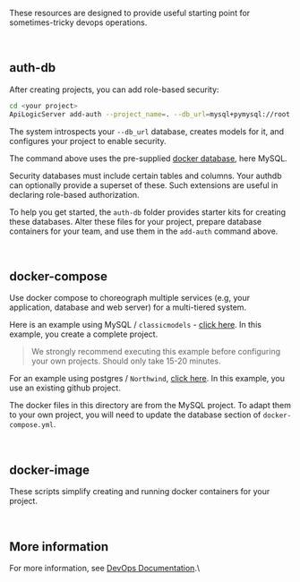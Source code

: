 These resources are designed to provide useful starting point for sometimes-tricky devops operations.

&nbsp;

## auth-db

After creating projects, you can add role-based security:

```bash
cd <your project>
ApiLogicServer add-auth --project_name=. --db_url=mysql+pymysql://root:p@localhost:3306/authdb
```

The system introspects your `--db_url` database, creates models for it, and configures your project to enable security.

The command above uses the pre-supplied [docker database](https://apilogicserver.github.io/Docs/Database-Connectivity/#docker-databases), here MySQL.

Security databases must include certain tables and columns.  Your authdb can optionally provide a superset of these.  Such extensions are useful in declaring role-based authorization.

To help you get started, the `auth-db` folder provides starter kits for creating these databases.  Alter these files for your project, prepare database containers for your team, and use them in the `add-auth` command above.

&nbsp;

## docker-compose

Use docker compose to choreograph multiple services (e.g, your application, database and web server) for a multi-tiered system.

Here is an example using MySQL / `classicmodels` - [click here](https://github.com/ApiLogicServer/docker-compose-mysql-classicmodels.git).  In this example, you create a complete project.  

> We strongly recommend executing this example before configuring your own projects.  Should only take 15-20 minutes.

For an example using postgres / `Northwind`, [click here](https://github.com/ApiLogicServer/docker-compose-nw-postgres).  In this example, you use an existing github project.

The docker files in this directory are from the MySQL project.  To adapt them to your own project, you will need to update the database section of `docker-compose.yml`.

&nbsp;

## docker-image

These scripts simplify creating and running docker containers for your project.

&nbsp;

## More information

For more information, see [DevOps Documentation](https://apilogicserver.github.io/Docs/DevOps-Containers/).\
